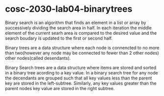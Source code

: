 # cosc-2030-lab04-binarytrees

Binary search is an algorithm that finds an element in a list or array by successively dividing
the search area in half. In each iteration the middle element of the current searh area is 
compared to the desired value and the search boudary is updated to the first or second half.

Binary trees are a data structure where each node is connencted to no more than two(however
any node may be connected to fewer than 2 other nodes) other nodes(called desendants).

Binary Search trees are a data structure where items are stored and sorted in a binary tree 
acording to a key value. In a binary search tree for any node the decendants are grouped such
that all key values less than the parent key are stored in the left-subtree. Similarly, any 
key values greater than the parent nodes key value are stored in the right subtree. 

